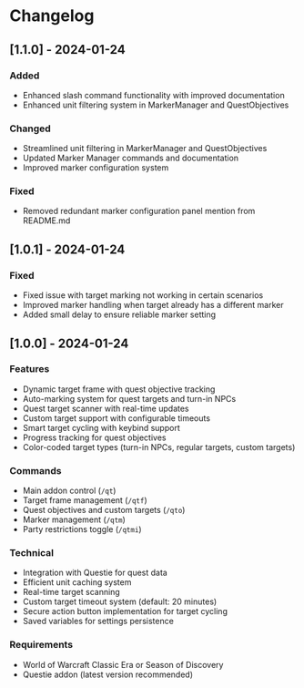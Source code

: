 # Changelog

## [1.1.0] - 2024-01-24

### Added
- Enhanced slash command functionality with improved documentation
- Enhanced unit filtering system in MarkerManager and QuestObjectives

### Changed
- Streamlined unit filtering in MarkerManager and QuestObjectives
- Updated Marker Manager commands and documentation
- Improved marker configuration system

### Fixed
- Removed redundant marker configuration panel mention from README.md

## [1.0.1] - 2024-01-24

### Fixed
- Fixed issue with target marking not working in certain scenarios
- Improved marker handling when target already has a different marker
- Added small delay to ensure reliable marker setting

## [1.0.0] - 2024-01-24

### Features
- Dynamic target frame with quest objective tracking
- Auto-marking system for quest targets and turn-in NPCs
- Quest target scanner with real-time updates
- Custom target support with configurable timeouts
- Smart target cycling with keybind support
- Progress tracking for quest objectives
- Color-coded target types (turn-in NPCs, regular targets, custom targets)

### Commands
- Main addon control (`/qt`)
- Target frame management (`/qtf`)
- Quest objectives and custom targets (`/qto`)
- Marker management (`/qtm`)
- Party restrictions toggle (`/qtmi`)

### Technical
- Integration with Questie for quest data
- Efficient unit caching system
- Real-time target scanning
- Custom target timeout system (default: 20 minutes)
- Secure action button implementation for target cycling
- Saved variables for settings persistence

### Requirements
- World of Warcraft Classic Era or Season of Discovery
- Questie addon (latest version recommended) 